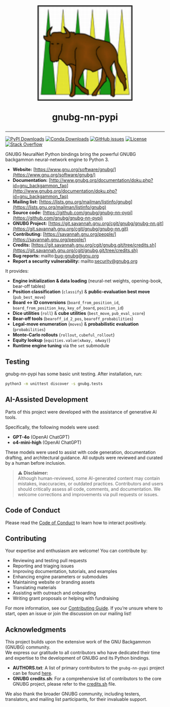 <h1 align="center">
<img src="img/gnubg_logo.png" width="300">

gnubg-nn-pypi
</h1>
<hr/>

[![PyPI Downloads](https://img.shields.io/pypi/dm/gnubg-nn-pypi.svg?label=PyPI%20downloads)](https://pypi.org/project/gnubg-nn-pypi/)
[![Conda Downloads](https://img.shields.io/conda/dn/conda-forge/gnubg-nn-pypi.svg?label=Conda%20downloads)](https://anaconda.org/conda-forge/gnubg-nn-pypi/)
[![GitHub issues](https://img.shields.io/github/issues/gnubg/gnubg-nn-pypi.svg)](https://github.com/reayd-falmouth/gnubg-nn-pypi/issues)
[![License](https://img.shields.io/badge/license-GPL%20v2-blue.svg)](#license)
[![Stack Overflow](https://img.shields.io/badge/stackoverflow-Ask%20questions-blue.svg)](https://stackoverflow.com/questions/tagged/gnubg)

GNUBG NeuralNet Python bindings bring the powerful GNUBG backgammon neural-network engine to Python 3.

* **Website:** [https://www.gnu.org/software/gnubg/](https://www.gnu.org/software/gnubg/)
* **Documentation:** [http://www.gnubg.org/documentation/doku.php?id=gnu_backgammon_faq](http://www.gnubg.org/documentation/doku.php?id=gnu_backgammon_faq)
* **Mailing list:** [https://lists.gnu.org/mailman/listinfo/gnubg](https://lists.gnu.org/mailman/listinfo/gnubg)
* **Source code:** [https://github.com/gnubg/gnubg-nn-pypi](https://github.com/gnubg/gnubg-nn-pypi)
* **GNUBG Project:** [https://git.savannah.gnu.org/cgit/gnubg/gnubg-nn.git](https://git.savannah.gnu.org/cgit/gnubg/gnubg-nn.git)
* **Contributing:** [https://savannah.gnu.org/people/](https://savannah.gnu.org/people/)
* **Credits:** [https://git.savannah.gnu.org/cgit/gnubg.git/tree/credits.sh](https://git.savannah.gnu.org/cgit/gnubg.git/tree/credits.sh)
* **Bug reports:** mailto:bug-gnubg@gnu.org
* **Report a security vulnerability:** mailto:security@gnubg.org

It provides:

* **Engine initialization & data loading** (neural-net weights, opening-book, bear-off tables)
* **Position classification** (`classify`) & **public-evaluation best move** (`pub_best_move`)
* **Board ↔ ID conversions** (`board_from_position_id`, `board_from_position_key`, `key_of_board`, `position_id`)
* **Dice utilities** (`roll`) & **cube utilities** (`best_move`, `pub_eval_score`)
* **Bear-off tools** (`bearoff_id_2_pos`, `bearoff_probabilities`)
* **Legal-move enumeration** (`moves`) & **probabilistic evaluation** (`probabilities`)
* **Monte-Carlo rollouts** (`rollout`, `cubeful_rollout`)
* **Equity lookup** (`equities.value(xAway, oAway)`)
* **Runtime engine tuning** via the `set` submodule

## Testing

gnubg-nn-pypi has some basic unit testing. After installation, run:

```bash
python3 -m unittest discover -s gnubg.tests
```
## AI-Assisted Development

Parts of this project were developed with the assistance of generative AI tools.

Specifically, the following models were used:

- **GPT-4o** (OpenAI ChatGPT)
- **o4-mini-high** (OpenAI ChatGPT)

These models were used to assist with code generation, documentation drafting, and architectural guidance. All outputs were reviewed and curated by a human before inclusion.

> ⚠️ **Disclaimer:**  
> Although human-reviewed, some AI-generated content may contain mistakes, inaccuracies, or outdated practices. Contributors and users should critically assess all code, comments, and documentation. We welcome corrections and improvements via pull requests or issues.

## Code of Conduct

Please read the [Code of Conduct](https://github.com/gnubg/gnubg-nn-pypi/blob/main/CODE_OF_CONDUCT.md) to learn how to interact positively.

## Contributing

Your expertise and enthusiasm are welcome! You can contribute by:

* Reviewing and testing pull requests
* Reporting and triaging issues
* Improving documentation, tutorials, and examples
* Enhancing engine parameters or submodules
* Maintaining website or branding assets
* Translating materials
* Assisting with outreach and onboarding
* Writing grant proposals or helping with fundraising

For more information, see our [Contributing Guide](https://github.com/gnubg/gnubg-nn-pypi/blob/main/CONTRIBUTING.md). If you’re unsure where to start, open an issue or join the discussion on our mailing list!

## Acknowledgments

This project builds upon the extensive work of the GNU Backgammon (GNUBG) community.  
We express our gratitude to all contributors who have dedicated their time and expertise to the development of GNUBG and its Python bindings.

- **AUTHORS.txt**: A list of primary contributors to the `gnubg-nn-pypi` project can be found [here](https://github.com/gnubg/gnubg-nn-pypi/blob/main/AUTHORS.txt).
- **GNUBG credits.sh**: For a comprehensive list of contributors to the core GNUBG project, please refer to the [credits.sh](https://git.savannah.gnu.org/cgit/gnubg.git/tree/credits.sh) file.

We also thank the broader GNUBG community, including testers, translators, and mailing list participants, for their invaluable support.

